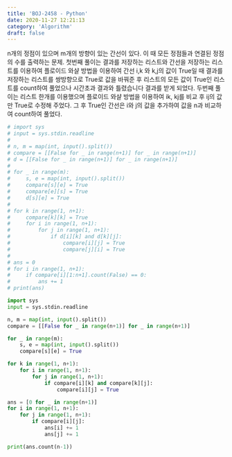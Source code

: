 ```yaml
---
title: 'BOJ-2458 - Python'
date: 2020-11-27 12:21:13
category: 'Algorithm'
draft: false
---
```

n개의 정점이 있으며 m개의 방향이 있는 간선이 있다. 이 때 모든 정점들과 연결된 정점의 수를 출력하는 문제. 첫번째 풀이는 결과를 저장하는 리스트와 간선을 저장하는 리스트를 이용하여 플로이드 와샬 방법을 이용하여 간선 i,k 와 k,j의 값이 True일 때 결과를 저장하는 리스트를 쌍방향으로 True로 값을 바꿔준 후 리스트의 모든 값이 True인 리스트를 count하여 풀었으나 시간초과 결과와 틀렸습니다 결과를 받게 되었다. 두번째 풀이는 리스트 한개를 이용했으며 플로이드 와샬 방법을 이용하여 ik, kj를 비교 후 ij의 값만 True로 수정해 주었다. 그 후 True인 간선은 i와 j의 값을 추가하여 값을 n과 비교하여 count하여 풀었다.
```python
# import sys
# input = sys.stdin.readline
#
# n, m = map(int, input().split())
# compare = [[False for _ in range(n+1)] for _ in range(n+1)]
# d = [[False for _ in range(n+1)] for _ in range(n+1)]
#
# for _ in range(m):
#     s, e = map(int, input().split())
#     compare[s][e] = True
#     compare[e][s] = True
#     d[s][e] = True
#
# for k in range(1, n+1):
#     compare[k][k] = True
#     for i in range(1, n+1):
#         for j in range(1, n+1):
#             if d[i][k] and d[k][j]:
#                 compare[i][j] = True
#                 compare[j][i] = True
#
# ans = 0
# for i in range(1, n+1):
#     if compare[i][1:n+1].count(False) == 0:
#         ans += 1
# print(ans)

import sys
input = sys.stdin.readline

n, m = map(int, input().split())
compare = [[False for _ in range(n+1)] for _ in range(n+1)]

for _ in range(m):
    s, e = map(int, input().split())
    compare[s][e] = True

for k in range(1, n+1):
    for i in range(1, n+1):
        for j in range(1, n+1):
            if compare[i][k] and compare[k][j]:
                compare[i][j] = True

ans = [0 for _ in range(n+1)]
for i in range(1, n+1):
    for j in range(1, n+1):
        if compare[i][j]:
            ans[i] += 1
            ans[j] += 1

print(ans.count(n-1))

```